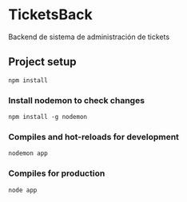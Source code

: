 # TicketsBack
Backend de sistema de administración de tickets

## Project setup
```
npm install
```

### Install nodemon to check changes
```
npm install -g nodemon
```

### Compiles and hot-reloads for development
```
nodemon app
```

### Compiles for production
```
node app
```